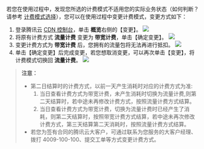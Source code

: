 若您在使用过程中，发现您所选的计费模式不适用您的实际业务状态（如何判断？请参考 [计费模式选择](https://cloud.tencent.com/document/product/228/2949#.E8.AE.A1.E8.B4.B9.E6.A8.A1.E5.BC.8F.E9.80.89.E6.8B.A9)），您可以在使用过程中变更计费模式，变更方式如下：
1. 登录腾讯云 [CDN 控制台](https://console.qcloud.com/cdn)，单击 **概览**右侧的【变更】。
![](https://mc.qcloudimg.com/static/img/82df5cecf2415ff6e9a832584722ef95/switch.png)
2. 将原有计费方式 **流量计费** 变更为 **带宽计费**，单击【确定变更】。
![](https://mc.qcloudimg.com/static/img/a602387372760369f72dcba309c11d1e/switch_bandwidth.png)
3. 变更计费方式为 **带宽计费** 后，您拥有的流量包将无法再进行抵扣。
![](https://mc.qcloudimg.com/static/img/c433b8df33dca2f23f84db721b11dc26/switch_confirm.png)
4. 单击【确定变更】后完成变更，若您想取消变更，可以再次单击【变更】，将计费模式切换回 **流量计费**。 
![](https://mc.qcloudimg.com/static/img/b0582eb4166fa0d14092f3c89e18c18a/daily_bandwidth.png)

> **注意：**
> + 第二日结算时的计费方式，以前一天产生消耗时对应的计费方式为准:
>   1. 当日查看计费方式为带宽计费，未产生消耗时切换为流量计费,则第二天结算时，若中途未再修改计费方式，按照流量计费方式结算。
>   2. 当日查看计费方式为带宽计费，切换为流量计费时已经产生了消耗，则第二天结算时，按照带宽计费方式结算，若中途未再次修改计费方式，第三天结算第二天消耗时，按照流量计费方式结算。
> + 若您为签有合同的腾讯云大客户，可通过联系为您服务的大客户经理、拨打 4009-100-100、提交工单等方式变更计费方式。